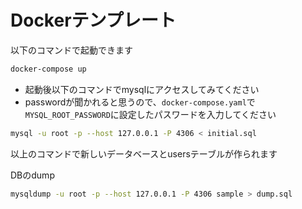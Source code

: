 # Dockerテンプレート

以下のコマンドで起動できます

```sh
docker-compose up
```

- 起動後以下のコマンドでmysqlにアクセスしてみてください
- passwordが聞かれると思うので、`docker-compose.yaml`で`MYSQL_ROOT_PASSWORD`に設定したパスワードを入力してください

```sh
mysql -u root -p --host 127.0.0.1 -P 4306 < initial.sql
```

以上のコマンドで新しいデータベースとusersテーブルが作られます

DBのdump

```sh
mysqldump -u root -p --host 127.0.0.1 -P 4306 sample > dump.sql
```
